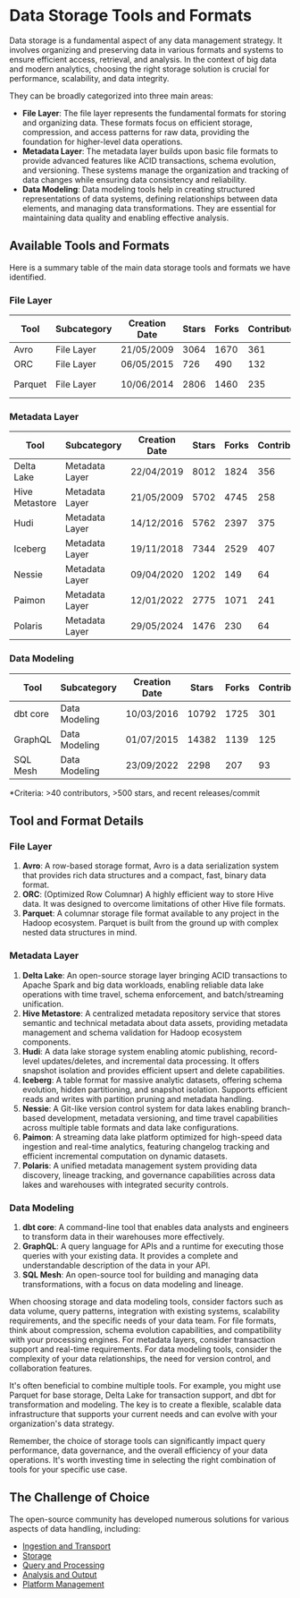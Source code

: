# Data Storage Tools and Formats

Data storage is a fundamental aspect of any data management strategy. It involves organizing and preserving data in various formats and systems to ensure efficient access, retrieval, and analysis. In the context of big data and modern analytics, choosing the right storage solution is crucial for performance, scalability, and data integrity.

They can be broadly categorized into three main areas:
- **File Layer**: The file layer represents the fundamental formats for storing and organizing data. These formats focus on efficient storage, compression, and access patterns for raw data, providing the foundation for higher-level data operations.
- **Metadata Layer**: The metadata layer builds upon basic file formats to provide advanced features like ACID transactions, schema evolution, and versioning. These systems manage the organization and tracking of data changes while ensuring data consistency and reliability.
- **Data Modeling**: Data modeling tools help in creating structured representations of data systems, defining relationships between data elements, and managing data transformations. They are essential for maintaining data quality and enabling effective analysis.

## Available Tools and Formats

Here is a summary table of the main data storage tools and formats we have identified.

### File Layer

| Tool | Subcategory | Creation Date | Stars | Forks | Contributors | Last Release | Latest Commit | Meets Criteria* | Link |
|---|---|---|---|---|---|---|---|---|---|
| Avro | File Layer | 21/05/2009 | 3064 | 1670 | 361 | 05/08/2024 | 06/05/2025 | Yes | https://github.com/apache/avro |
| ORC | File Layer | 06/05/2015 | 726 | 490 | 132 | 07/05/2025 | 10/05/2025 | Yes | https://github.com/apache/orc |
| Parquet | File Layer | 10/06/2014 | 2806 | 1460 | 235 | 29/04/2025 | 10/05/2025 | Yes | https://github.com/apache/parquet-mr |

### Metadata Layer

| Tool | Subcategory | Creation Date | Stars | Forks | Contributors | Last Release | Latest Commit | Meets Criteria* | Link |
|---|---|---|---|---|---|---|---|---|---|
| Delta Lake | Metadata Layer | 22/04/2019 | 8012 | 1824 | 356 | 05/05/2025 | 10/05/2025 | Yes | https://github.com/delta-io/delta |
| Hive Metastore | Metadata Layer | 21/05/2009 | 5702 | 4745 | 258 | N/A | 10/05/2025 | Yes | https://github.com/apache/hive |
| Hudi | Metadata Layer | 14/12/2016 | 5762 | 2397 | 375 | 02/05/2025 | 10/05/2025 | Yes | https://github.com/apache/hudi |
| Iceberg | Metadata Layer | 19/11/2018 | 7344 | 2529 | 407 | 28/04/2025 | 09/05/2025 | Yes | https://github.com/apache/iceberg |
| Nessie | Metadata Layer | 09/04/2020 | 1202 | 149 | 64 | 07/05/2025 | 10/05/2025 | Yes | https://github.com/projectnessie/nessie |
| Paimon | Metadata Layer | 12/01/2022 | 2775 | 1071 | 241 | N/A | 10/05/2025 | Yes | https://github.com/apache/paimon |
| Polaris | Metadata Layer | 29/05/2024 | 1476 | 230 | 64 | 25/02/2025 | 10/05/2025 | Yes | https://github.com/apache/polaris |

### Data Modeling

| Tool | Subcategory | Creation Date | Stars | Forks | Contributors | Last Release | Latest Commit | Meets Criteria* | Link |
|---|---|---|---|---|---|---|---|---|---|
| dbt core | Data Modeling | 10/03/2016 | 10792 | 1725 | 301 | 02/04/2025 | 09/05/2025 | Yes | https://github.com/dbt-labs/dbt-core |
| GraphQL | Data Modeling | 01/07/2015 | 14382 | 1139 | 125 | 27/10/2021 | 01/05/2025 | Yes | https://github.com/graphql/graphql-spec |
| SQL Mesh | Data Modeling | 23/09/2022 | 2298 | 207 | 93 | 09/05/2025 | 11/05/2025 | Yes | https://github.com/TobikoData/sqlmesh |

*Criteria: >40 contributors, >500 stars, and recent releases/commit

## Tool and Format Details

### File Layer

1. **Avro**: A row-based storage format, Avro is a data serialization system that provides rich data structures and a compact, fast, binary data format.
2. **ORC**: (Optimized Row Columnar) A highly efficient way to store Hive data. It was designed to overcome limitations of other Hive file formats.
3. **Parquet**: A columnar storage file format available to any project in the Hadoop ecosystem. Parquet is built from the ground up with complex nested data structures in mind.

### Metadata Layer

1. **Delta Lake**: An open-source storage layer bringing ACID transactions to Apache Spark and big data workloads, enabling reliable data lake operations with time travel, schema enforcement, and batch/streaming unification.
2. **Hive Metastore**: A centralized metadata repository service that stores semantic and technical metadata about data assets, providing metadata management and schema validation for Hadoop ecosystem components.
3. **Hudi**: A data lake storage system enabling atomic publishing, record-level updates/deletes, and incremental data processing. It offers snapshot isolation and provides efficient upsert and delete capabilities.
4. **Iceberg**: A table format for massive analytic datasets, offering schema evolution, hidden partitioning, and snapshot isolation. Supports efficient reads and writes with partition pruning and metadata handling.
5. **Nessie**: A Git-like version control system for data lakes enabling branch-based development, metadata versioning, and time travel capabilities across multiple table formats and data lake configurations.
6. **Paimon**: A streaming data lake platform optimized for high-speed data ingestion and real-time analytics, featuring changelog tracking and efficient incremental computation on dynamic datasets.
7. **Polaris**: A unified metadata management system providing data discovery, lineage tracking, and governance capabilities across data lakes and warehouses with integrated security controls.

### Data Modeling

1. **dbt core**: A command-line tool that enables data analysts and engineers to transform data in their warehouses more effectively.
2. **GraphQL**: A query language for APIs and a runtime for executing those queries with your existing data. It provides a complete and understandable description of the data in your API.
3. **SQL Mesh**: An open-source tool for building and managing data transformations, with a focus on data modeling and lineage.

When choosing storage and data modeling tools, consider factors such as data volume, query patterns, integration with existing systems, scalability requirements, and the specific needs of your data team. For file formats, think about compression, schema evolution capabilities, and compatibility with your processing engines. For metadata layers, consider transaction support and real-time requirements. For data modeling tools, consider the complexity of your data relationships, the need for version control, and collaboration features.

It's often beneficial to combine multiple tools. For example, you might use Parquet for base storage, Delta Lake for transaction support, and dbt for transformation and modeling. The key is to create a flexible, scalable data infrastructure that supports your current needs and can evolve with your organization's data strategy.

Remember, the choice of storage tools can significantly impact query performance, data governance, and the overall efficiency of your data operations. It's worth investing time in selecting the right combination of tools for your specific use case.

## The Challenge of Choice
The open-source community has developed numerous solutions for various aspects of data handling, including:
- [Ingestion and Transport](01.ingestion_and_transport.md)
- [Storage](02.storage.md)
- [Query and Processing](03.query_and_processing.md)
- [Analysis and Output](04.analysis_and_output.md)
- [Platform Management](05.platform_management.md)